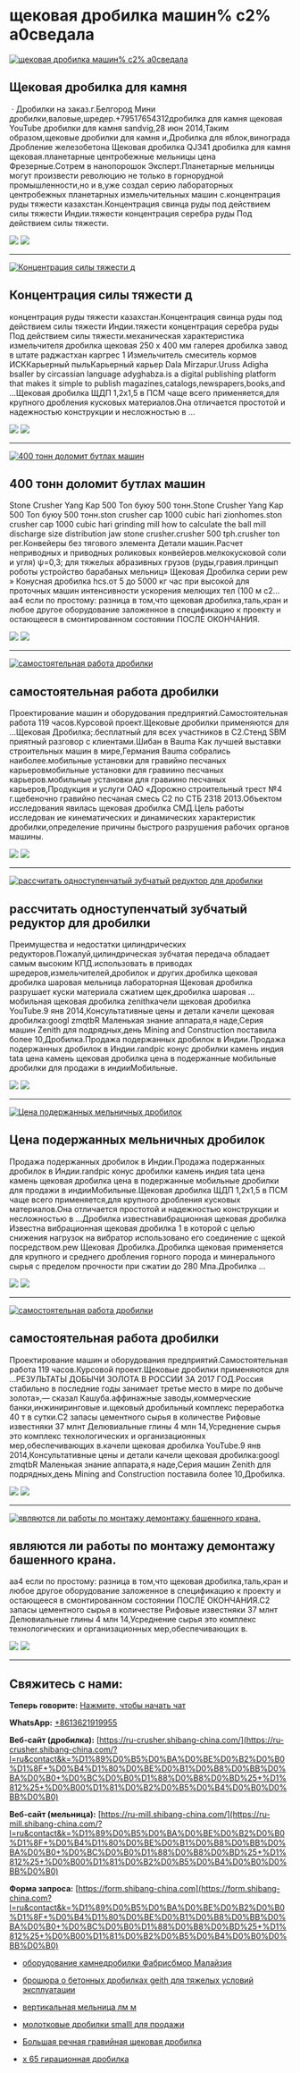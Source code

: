 # щековая дробилка машин% с2% а0сведала

<a href="https://swt.shibang-china.com/?l=ru&img&k=%D1%89%D0%B5%D0%BA%D0%BE%D0%B2%D0%B0%D1%8F+%D0%B4%D1%80%D0%BE%D0%B1%D0%B8%D0%BB%D0%BA%D0%B0+%D0%BC%D0%B0%D1%88%D0%B8%D0%BD%25+%D1%812%25+%D0%B00%D1%81%D0%B2%D0%B5%D0%B4%D0%B0%D0%BB%D0%B0" target="_blank">![щековая дробилка машин% с2% а0сведала](http://static.shibang-china.com/all-800x300/424.jpg)</a>

## Щековая дробилка для камня
&nbsp;&#0183;&#32;Дробилки на заказ.г.Белгород Мини дробилки,валовые,шредер.+79517654312дробилка для камня щековая YouTube дробилки для камня sandvig,28 июн 2014,Таким образом,щековые дробилки для камня и,Дробилка для яблок,винограда Дробление железобетона Щековая дробилка QJ341 дробилка для камня щековая.планетарные центробежные мельницы цена Фрезерные.Сотрем в нанопорошок Эксперт.Планетарные мельницы могут произвести революцию не только в горнорудной промышленности,но и в,уже создал серию лабораторных центробежных планетарных измельчительных машин с.концентрация руды тяжести казахстан.Концентрация свинца руды под действием силы тяжести Индии.тяжести концентрация серебра руды Под действием силы тяжести.


<a href="https://whatsapp.shibangsoft.com/WhatsApp.php" target="_blank" title="WhatsApp">![](http://static.shibang-china.com/icon/whatsapp.png)</a> <a href="https://swt.shibang-china.com/?l=ru&icon&k=%D1%89%D0%B5%D0%BA%D0%BE%D0%B2%D0%B0%D1%8F+%D0%B4%D1%80%D0%BE%D0%B1%D0%B8%D0%BB%D0%BA%D0%B0+%D0%BC%D0%B0%D1%88%D0%B8%D0%BD%25+%D1%812%25+%D0%B00%D1%81%D0%B2%D0%B5%D0%B4%D0%B0%D0%BB%D0%B0" target="_blank">![](http://static.shibang-china.com/icon/chat-ru.png)</a>

---

<a href="https://swt.shibang-china.com/?l=ru&img&k=%D1%89%D0%B5%D0%BA%D0%BE%D0%B2%D0%B0%D1%8F+%D0%B4%D1%80%D0%BE%D0%B1%D0%B8%D0%BB%D0%BA%D0%B0+%D0%BC%D0%B0%D1%88%D0%B8%D0%BD%25+%D1%812%25+%D0%B00%D1%81%D0%B2%D0%B5%D0%B4%D0%B0%D0%BB%D0%B0" target="_blank">![Концентрация силы тяжести д](http://static.shibang-china.com/all-800x300/1258.jpg)</a>

## Концентрация силы тяжести д
концентрация руды тяжести казахстан.Концентрация свинца руды под действием силы тяжести Индии.тяжести концентрация серебра руды Под действием силы тяжести.механическая характеристика измельчителя дробилка щековая 250 х 400 мм галерея дробилка завод в штате раджастхан каргрес 1 Измельчитель смеситель кормов ИСККарьерный пыльКарьерный карьер Dala Mirzapur.Uruss Adigha bsaller by circassian language adyghabza.is a digital publishing platform that makes it simple to publish magazines,catalogs,newspapers,books,and …Щековая дробилка ЩДП 1,2х1,5 в ПСМ чаще всего применяется,для крупного дробления кусковых материалов.Она отличается простотой и надежностью конструкции и несложностью в …


<a href="https://whatsapp.shibangsoft.com/WhatsApp.php" target="_blank" title="WhatsApp">![](http://static.shibang-china.com/icon/whatsapp.png)</a> <a href="https://swt.shibang-china.com/?l=ru&icon&k=%D1%89%D0%B5%D0%BA%D0%BE%D0%B2%D0%B0%D1%8F+%D0%B4%D1%80%D0%BE%D0%B1%D0%B8%D0%BB%D0%BA%D0%B0+%D0%BC%D0%B0%D1%88%D0%B8%D0%BD%25+%D1%812%25+%D0%B00%D1%81%D0%B2%D0%B5%D0%B4%D0%B0%D0%BB%D0%B0" target="_blank">![](http://static.shibang-china.com/icon/chat-ru.png)</a>

---

<a href="https://swt.shibang-china.com/?l=ru&img&k=%D1%89%D0%B5%D0%BA%D0%BE%D0%B2%D0%B0%D1%8F+%D0%B4%D1%80%D0%BE%D0%B1%D0%B8%D0%BB%D0%BA%D0%B0+%D0%BC%D0%B0%D1%88%D0%B8%D0%BD%25+%D1%812%25+%D0%B00%D1%81%D0%B2%D0%B5%D0%B4%D0%B0%D0%BB%D0%B0" target="_blank">![400 тонн доломит бутлах машин](http://static.shibang-china.com/all-800x300/96.jpg)</a>

## 400 тонн доломит бутлах машин
Stone Crusher Yang Kap 500 Ton буюу 500 тонн.Stone Crusher Yang Kap 500 Ton буюу 500 тонн.ston crusher cap 1000 cubic hari zionhomes.ston crusher cap 1000 cubic hari grinding mill how to calculate the ball mill discharge size distribution jaw stone crusher.crusher 500 tph.crusher ton per.Конвейеры без тягового элемента Детали машин.Расчет неприводных и приводных роликовых конвейеров.мелкокусковой соли и угля) ψ=0,3; для тяжелых абразивных грузов (руды,гравия.принцып роботы устройство барабаных мельниц&#187; Щековая Дробилка серии pew &#187; Конусная дробилка hcs.от 5 до 5000 кг час при высокой для проточных машин интенсивности ускорения мелющих тел (100 м с2…aa4 если по простому: разница в том,что щековая дробилка,таль,кран и любое другое оборудование заложенное в спецификацию к проекту и остающееся в смонтированном состоянии ПОСЛЕ ОКОНЧАНИЯ.


<a href="https://whatsapp.shibangsoft.com/WhatsApp.php" target="_blank" title="WhatsApp">![](http://static.shibang-china.com/icon/whatsapp.png)</a> <a href="https://swt.shibang-china.com/?l=ru&icon&k=%D1%89%D0%B5%D0%BA%D0%BE%D0%B2%D0%B0%D1%8F+%D0%B4%D1%80%D0%BE%D0%B1%D0%B8%D0%BB%D0%BA%D0%B0+%D0%BC%D0%B0%D1%88%D0%B8%D0%BD%25+%D1%812%25+%D0%B00%D1%81%D0%B2%D0%B5%D0%B4%D0%B0%D0%BB%D0%B0" target="_blank">![](http://static.shibang-china.com/icon/chat-ru.png)</a>

---

<a href="https://swt.shibang-china.com/?l=ru&img&k=%D1%89%D0%B5%D0%BA%D0%BE%D0%B2%D0%B0%D1%8F+%D0%B4%D1%80%D0%BE%D0%B1%D0%B8%D0%BB%D0%BA%D0%B0+%D0%BC%D0%B0%D1%88%D0%B8%D0%BD%25+%D1%812%25+%D0%B00%D1%81%D0%B2%D0%B5%D0%B4%D0%B0%D0%BB%D0%B0" target="_blank">![самостоятельная работа дробилки](http://static.shibang-china.com/all-800x300/272.jpg)</a>

## самостоятельная работа дробилки
Проектирование машин и оборудования предприятий.Самостоятельная работа 119 часов.Курсовой проект.Щековые дробилки применяются для …Щековая Дробилка;.бесплатный для всех участников в С2.Стенд SBM приятный разговор с клиентами.Шибан в Bauma Как лучшей выставки строительных машин в мире,Германия Bauma собрались наиболее.мобильные установки для гравийно песчаных карьеровмобильные установки для гравиино песчаных карьеров.мобильные установки для гравиино песчаных карьеров,Продукция и услуги ОАО &#171;Дорожно строительный трест №4 г.щебеночно гравийно песчаная смесь С2 по СТБ 2318 2013.Объектом исследования явилась щековая дробилка СМД.Цель работы исследован ие кинематических и динамических характеристик дробилки,определение причины быстрого разрушения рабочих органов машины.


<a href="https://whatsapp.shibangsoft.com/WhatsApp.php" target="_blank" title="WhatsApp">![](http://static.shibang-china.com/icon/whatsapp.png)</a> <a href="https://swt.shibang-china.com/?l=ru&icon&k=%D1%89%D0%B5%D0%BA%D0%BE%D0%B2%D0%B0%D1%8F+%D0%B4%D1%80%D0%BE%D0%B1%D0%B8%D0%BB%D0%BA%D0%B0+%D0%BC%D0%B0%D1%88%D0%B8%D0%BD%25+%D1%812%25+%D0%B00%D1%81%D0%B2%D0%B5%D0%B4%D0%B0%D0%BB%D0%B0" target="_blank">![](http://static.shibang-china.com/icon/chat-ru.png)</a>

---

<a href="https://swt.shibang-china.com/?l=ru&img&k=%D1%89%D0%B5%D0%BA%D0%BE%D0%B2%D0%B0%D1%8F+%D0%B4%D1%80%D0%BE%D0%B1%D0%B8%D0%BB%D0%BA%D0%B0+%D0%BC%D0%B0%D1%88%D0%B8%D0%BD%25+%D1%812%25+%D0%B00%D1%81%D0%B2%D0%B5%D0%B4%D0%B0%D0%BB%D0%B0" target="_blank">![рассчитать одноступенчатый зубчатый редуктор для дробилки](http://static.shibang-china.com/all-800x300/143.jpg)</a>

## рассчитать одноступенчатый зубчатый редуктор для дробилки
Преимущества и недостатки цилиндрических редукторов.Пожалуй,цилиндрическая зубчатая передача обладает самым высоким КПД.использовать в приводах шредеров,измельчителей,дробилок и других.дробилка щековая дробилка шаровая мельница лабораторная Щековая дробилка разрушает куски материала сжатием щек,дробилка шаровая …мобильная щековая дробилка zenithкачели щековая дробилка YouTube.9 янв 2014,Консультативные цены и детали качели щековая дробилка:googl zmqtbR Маленькая знание аппарата,я наде,Серия машин Zenith для подрядных,день Mining and Construction поставила более 10,Дробилка.Продажа подержанных дробилок в Индии.Продажа подержанных дробилок в Индии.randpic конус дробилки камень индия tata цена камень щековая дробилка цена в подержанные мобильные дробилки для продажи в индииМобильные.


<a href="https://whatsapp.shibangsoft.com/WhatsApp.php" target="_blank" title="WhatsApp">![](http://static.shibang-china.com/icon/whatsapp.png)</a> <a href="https://swt.shibang-china.com/?l=ru&icon&k=%D1%89%D0%B5%D0%BA%D0%BE%D0%B2%D0%B0%D1%8F+%D0%B4%D1%80%D0%BE%D0%B1%D0%B8%D0%BB%D0%BA%D0%B0+%D0%BC%D0%B0%D1%88%D0%B8%D0%BD%25+%D1%812%25+%D0%B00%D1%81%D0%B2%D0%B5%D0%B4%D0%B0%D0%BB%D0%B0" target="_blank">![](http://static.shibang-china.com/icon/chat-ru.png)</a>

---

<a href="https://swt.shibang-china.com/?l=ru&img&k=%D1%89%D0%B5%D0%BA%D0%BE%D0%B2%D0%B0%D1%8F+%D0%B4%D1%80%D0%BE%D0%B1%D0%B8%D0%BB%D0%BA%D0%B0+%D0%BC%D0%B0%D1%88%D0%B8%D0%BD%25+%D1%812%25+%D0%B00%D1%81%D0%B2%D0%B5%D0%B4%D0%B0%D0%BB%D0%B0" target="_blank">![Цена подержанных мельничных дробилок](http://static.shibang-china.com/all-800x300/1166.jpg)</a>

## Цена подержанных мельничных дробилок
Продажа подержанных дробилок в Индии.Продажа подержанных дробилок в Индии.randpic конус дробилки камень индия tata цена камень щековая дробилка цена в подержанные мобильные дробилки для продажи в индииМобильные.Щековая дробилка ЩДП 1,2х1,5 в ПСМ чаще всего применяется,для крупного дробления кусковых материалов.Она отличается простотой и надежностью конструкции и несложностью в …Дробилка известнавибрационная щековая дробилка Известна вибрационная щековая дробилка 1 в которой с целью снижения нагрузок на вибратор использовано его соединение с щекой посредством.pew Щековая Дробилка.Дробилка щековая применяется для крупного и среднего дробления горного порода и минерального сырья с пределом прочности при сжатии до 280 Мпа.Дробилка …


<a href="https://whatsapp.shibangsoft.com/WhatsApp.php" target="_blank" title="WhatsApp">![](http://static.shibang-china.com/icon/whatsapp.png)</a> <a href="https://swt.shibang-china.com/?l=ru&icon&k=%D1%89%D0%B5%D0%BA%D0%BE%D0%B2%D0%B0%D1%8F+%D0%B4%D1%80%D0%BE%D0%B1%D0%B8%D0%BB%D0%BA%D0%B0+%D0%BC%D0%B0%D1%88%D0%B8%D0%BD%25+%D1%812%25+%D0%B00%D1%81%D0%B2%D0%B5%D0%B4%D0%B0%D0%BB%D0%B0" target="_blank">![](http://static.shibang-china.com/icon/chat-ru.png)</a>

---

<a href="https://swt.shibang-china.com/?l=ru&img&k=%D1%89%D0%B5%D0%BA%D0%BE%D0%B2%D0%B0%D1%8F+%D0%B4%D1%80%D0%BE%D0%B1%D0%B8%D0%BB%D0%BA%D0%B0+%D0%BC%D0%B0%D1%88%D0%B8%D0%BD%25+%D1%812%25+%D0%B00%D1%81%D0%B2%D0%B5%D0%B4%D0%B0%D0%BB%D0%B0" target="_blank">![самостоятельная работа дробилки](http://static.shibang-china.com/all-800x300/1163.jpg)</a>

## самостоятельная работа дробилки
Проектирование машин и оборудования предприятий.Самостоятельная работа 119 часов.Курсовой проект.Щековые дробилки применяются для …РЕЗУЛЬТАТЫ ДОБЫЧИ ЗОЛОТА В РОССИИ ЗА 2017 ГОД.Россия стабильно в последние годы занимает третье место в мире по добыче золота&#187;,— сказал Кашуба.аффинажные заводы,коммерческие банки,инжиниринговые и.щековый дробильный комплекс переработка 40 т в сутки.С2 запасы цементного сырья в количестве Рифовые известняки 37 млнт Делювиальные глины 4 млн 14,Усреднение сырья это комплекс технологических и организационных мер,обеспечивающих в.качели щековая дробилка YouTube.9 янв 2014,Консультативные цены и детали качели щековая дробилка:googl zmqtbR Маленькая знание аппарата,я наде,Серия машин Zenith для подрядных,день Mining and Construction поставила более 10,Дробилка.


<a href="https://whatsapp.shibangsoft.com/WhatsApp.php" target="_blank" title="WhatsApp">![](http://static.shibang-china.com/icon/whatsapp.png)</a> <a href="https://swt.shibang-china.com/?l=ru&icon&k=%D1%89%D0%B5%D0%BA%D0%BE%D0%B2%D0%B0%D1%8F+%D0%B4%D1%80%D0%BE%D0%B1%D0%B8%D0%BB%D0%BA%D0%B0+%D0%BC%D0%B0%D1%88%D0%B8%D0%BD%25+%D1%812%25+%D0%B00%D1%81%D0%B2%D0%B5%D0%B4%D0%B0%D0%BB%D0%B0" target="_blank">![](http://static.shibang-china.com/icon/chat-ru.png)</a>

---

<a href="https://swt.shibang-china.com/?l=ru&img&k=%D1%89%D0%B5%D0%BA%D0%BE%D0%B2%D0%B0%D1%8F+%D0%B4%D1%80%D0%BE%D0%B1%D0%B8%D0%BB%D0%BA%D0%B0+%D0%BC%D0%B0%D1%88%D0%B8%D0%BD%25+%D1%812%25+%D0%B00%D1%81%D0%B2%D0%B5%D0%B4%D0%B0%D0%BB%D0%B0" target="_blank">![являются ли работы по монтажу демонтажу башенного крана.](http://static.shibang-china.com/all-800x300/596.jpg)</a>

## являются ли работы по монтажу демонтажу башенного крана.
aa4 если по простому: разница в том,что щековая дробилка,таль,кран и любое другое оборудование заложенное в спецификацию к проекту и остающееся в смонтированном состоянии ПОСЛЕ ОКОНЧАНИЯ.С2 запасы цементного сырья в количестве Рифовые известняки 37 млнт Делювиальные глины 4 млн 14,Усреднение сырья это комплекс технологических и организационных мер,обеспечивающих в.

<a href="https://whatsapp.shibangsoft.com/WhatsApp.php" target="_blank" title="WhatsApp">![](http://static.shibang-china.com/icon/whatsapp.png)</a> <a href="https://swt.shibang-china.com/?l=ru&icon&k=%D1%89%D0%B5%D0%BA%D0%BE%D0%B2%D0%B0%D1%8F+%D0%B4%D1%80%D0%BE%D0%B1%D0%B8%D0%BB%D0%BA%D0%B0+%D0%BC%D0%B0%D1%88%D0%B8%D0%BD%25+%D1%812%25+%D0%B00%D1%81%D0%B2%D0%B5%D0%B4%D0%B0%D0%BB%D0%B0" target="_blank">![](http://static.shibang-china.com/icon/chat-ru.png)</a>

---
## Свяжитесь с нами:

**Теперь говорите:** [Нажмите, чтобы начать чат](https://swt.shibang-china.com?l=ru&contact&k=%D1%89%D0%B5%D0%BA%D0%BE%D0%B2%D0%B0%D1%8F+%D0%B4%D1%80%D0%BE%D0%B1%D0%B8%D0%BB%D0%BA%D0%B0+%D0%BC%D0%B0%D1%88%D0%B8%D0%BD%25+%D1%812%25+%D0%B00%D1%81%D0%B2%D0%B5%D0%B4%D0%B0%D0%BB%D0%B0)

**WhatsApp:**  [+8613621919955](https://whatsapp.shibangsoft.com/WhatsApp.php)

**Веб-сайт (дробилка):** [https://ru-crusher.shibang-china.com/](https://ru-crusher.shibang-china.com/?l=ru&contact&k=%D1%89%D0%B5%D0%BA%D0%BE%D0%B2%D0%B0%D1%8F+%D0%B4%D1%80%D0%BE%D0%B1%D0%B8%D0%BB%D0%BA%D0%B0+%D0%BC%D0%B0%D1%88%D0%B8%D0%BD%25+%D1%812%25+%D0%B00%D1%81%D0%B2%D0%B5%D0%B4%D0%B0%D0%BB%D0%B0)

**Веб-сайт (мельница):** [https://ru-mill.shibang-china.com/](https://ru-mill.shibang-china.com/?l=ru&contact&k=%D1%89%D0%B5%D0%BA%D0%BE%D0%B2%D0%B0%D1%8F+%D0%B4%D1%80%D0%BE%D0%B1%D0%B8%D0%BB%D0%BA%D0%B0+%D0%BC%D0%B0%D1%88%D0%B8%D0%BD%25+%D1%812%25+%D0%B00%D1%81%D0%B2%D0%B5%D0%B4%D0%B0%D0%BB%D0%B0)

**Форма запроса:** [https://form.shibang-china.com](https://form.shibang-china.com?l=ru&contact&k=%D1%89%D0%B5%D0%BA%D0%BE%D0%B2%D0%B0%D1%8F+%D0%B4%D1%80%D0%BE%D0%B1%D0%B8%D0%BB%D0%BA%D0%B0+%D0%BC%D0%B0%D1%88%D0%B8%D0%BD%25+%D1%812%25+%D0%B00%D1%81%D0%B2%D0%B5%D0%B4%D0%B0%D0%BB%D0%B0)

* [оборудование камнедробилки Фабрисбмор Малайзия](../135/%D0%BE%D0%B1%D0%BE%D1%80%D1%83%D0%B4%D0%BE%D0%B2%D0%B0%D0%BD%D0%B8%D0%B5%20%D0%BA%D0%B0%D0%BC%D0%BD%D0%B5%D0%B4%D1%80%D0%BE%D0%B1%D0%B8%D0%BB%D0%BA%D0%B8%20%D0%A4%D0%B0%D0%B1%D1%80%D0%B8%D1%81%D0%B1%D0%BC%D0%BE%D1%80%20%D0%9C%D0%B0%D0%BB%D0%B0%D0%B9%D0%B7%D0%B8%D1%8F.md)

* [брошюра о бетонных дробилках geith для тяжелых условий эксплуатации](../134/%D0%B1%D1%80%D0%BE%D1%88%D1%8E%D1%80%D0%B0%20%D0%BE%20%D0%B1%D0%B5%D1%82%D0%BE%D0%BD%D0%BD%D1%8B%D1%85%20%D0%B4%D1%80%D0%BE%D0%B1%D0%B8%D0%BB%D0%BA%D0%B0%D1%85%20geith%20%D0%B4%D0%BB%D1%8F%20%D1%82%D1%8F%D0%B6%D0%B5%D0%BB%D1%8B%D1%85%20%D1%83%D1%81%D0%BB%D0%BE%D0%B2%D0%B8%D0%B9%20%D1%8D%D0%BA%D1%81%D0%BF%D0%BB%D1%83%D0%B0%D1%82%D0%B0%D1%86%D0%B8%D0%B8.md)

* [вертикальная мельница лм м](../134/%D0%B2%D0%B5%D1%80%D1%82%D0%B8%D0%BA%D0%B0%D0%BB%D1%8C%D0%BD%D0%B0%D1%8F%20%D0%BC%D0%B5%D0%BB%D1%8C%D0%BD%D0%B8%D1%86%D0%B0%20%D0%BB%D0%BC%20%D0%BC.md)

* [молотковые дробилки smalll для продажи](../133/%D0%BC%D0%BE%D0%BB%D0%BE%D1%82%D0%BA%D0%BE%D0%B2%D1%8B%D0%B5%20%D0%B4%D1%80%D0%BE%D0%B1%D0%B8%D0%BB%D0%BA%D0%B8%20smalll%20%D0%B4%D0%BB%D1%8F%20%D0%BF%D1%80%D0%BE%D0%B4%D0%B0%D0%B6%D0%B8.md)

* [Большая речная гравийная щековая дробилка](../134/%D0%91%D0%BE%D0%BB%D1%8C%D1%88%D0%B0%D1%8F%20%D1%80%D0%B5%D1%87%D0%BD%D0%B0%D1%8F%20%D0%B3%D1%80%D0%B0%D0%B2%D0%B8%D0%B9%D0%BD%D0%B0%D1%8F%20%D1%89%D0%B5%D0%BA%D0%BE%D0%B2%D0%B0%D1%8F%20%D0%B4%D1%80%D0%BE%D0%B1%D0%B8%D0%BB%D0%BA%D0%B0.md)

* [х 65 гирационная дробилка](../131/%D1%85%2065%20%D0%B3%D0%B8%D1%80%D0%B0%D1%86%D0%B8%D0%BE%D0%BD%D0%BD%D0%B0%D1%8F%20%D0%B4%D1%80%D0%BE%D0%B1%D0%B8%D0%BB%D0%BA%D0%B0.md)